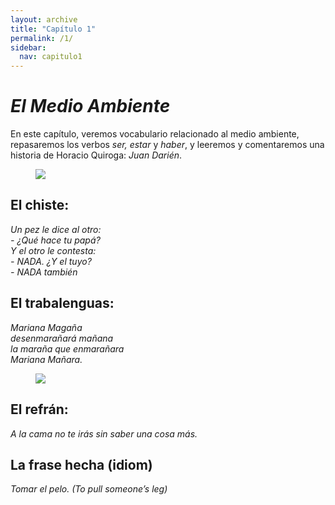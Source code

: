 ```yaml
---
layout: archive
title: "Capítulo 1"
permalink: /1/
sidebar:
  nav: capitulo1
---
```


# _El Medio Ambiente_

En este capítulo, veremos vocabulario relacionado al medio ambiente, repasaremos los verbos _ser, estar_ y _haber_, y leeremos y comentaremos una historia de Horacio Quiroga: _Juan Darién_.

<figure style="width: 300px" class="align-right">
    <a href="https://sarroniz.github.io/S-280/images/meme7.jpg"><img src="https://sarroniz.github.io/S-280/images/meme7.jpg"></a>
</figure>

## El chiste:

_Un pez le dice al otro:   
\- ¿Qué hace tu papá?   
Y el otro le contesta:   
\- NADA. ¿Y el tuyo?   
\- NADA también_   


## El trabalenguas:

_Mariana Magaña  
desenmarañará mañana  
la maraña que enmarañara  
Mariana Mañara._  

<figure style="width: 300px" class="align-right">
    <a href="https://sarroniz.github.io/S-280/images/meme4.jpg"><img src="https://sarroniz.github.io/S-280/images/meme4.jpg"></a>
</figure>

## El refrán:

_A la cama no te irás sin saber una cosa más._


## La frase hecha (idiom)

_Tomar el pelo. (To pull someone’s leg)_
